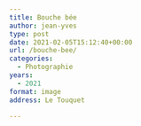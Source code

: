 ```yaml
---
title: Bouche bée
author: jean-yves
type: post
date: 2021-02-05T15:12:40+00:00
url: /bouche-bee/
categories:
  - Photographie
years:
  - 2021
format: image
address: Le Touquet

---
```


